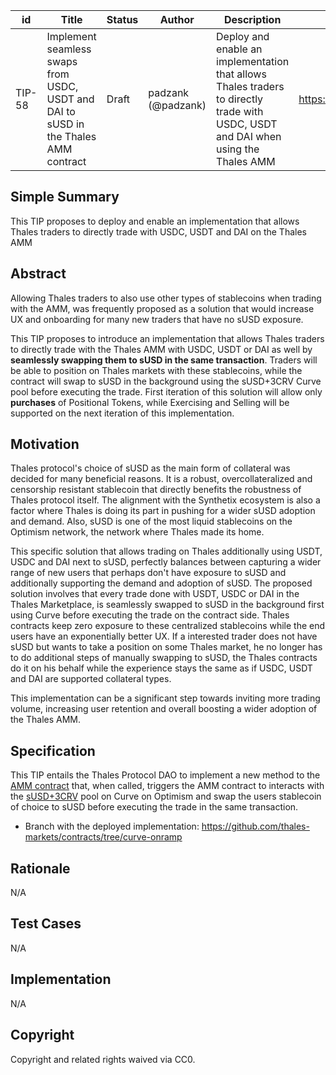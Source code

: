 | id | Title | Status | Author | Description | Discussions to | Created |
| ----------- | ----------- | ----------- | ----------- | ----------- | ----------- | ----------- |
| TIP-58 | Implement seamless swaps from USDC, USDT and DAI to sUSD in the Thales AMM contract | Draft | padzank (@padzank) | Deploy and enable an implementation that allows Thales traders to directly trade with USDC, USDT and DAI when using the Thales AMM | https://discord.gg/8bzFdpGTrp | 2022-06-10
 
## Simple Summary
 
This TIP proposes to deploy and enable an implementation that allows Thales traders to directly trade with USDC, USDT and DAI on the Thales AMM

## Abstract
 
Allowing Thales traders to also use other types of stablecoins when trading with the AMM, was frequently proposed as a solution that would increase UX and onboarding for many new traders that have no sUSD exposure.  
 
This TIP proposes to introduce an implementation that allows Thales traders to directly trade with the Thales AMM with USDC, USDT or DAI as well by **seamlessly swapping them to sUSD in the same transaction**. Traders will be able to position on Thales markets with these stablecoins, while the contract will swap to sUSD in the background using the sUSD+3CRV Curve pool before executing the trade. First iteration of this solution will allow only **purchases** of Positional Tokens, while Exercising and Selling will be supported on the next iteration of this implementation.
 
## Motivation
 
Thales protocol's choice of sUSD as the main form of collateral was decided for many beneficial reasons. It is a robust, overcollateralized and censorship resistant stablecoin that directly benefits the robustness of Thales protocol itself. The alignment with the Synthetix ecosystem is also a factor where Thales is doing its part in pushing for a wider sUSD adoption and demand. Also, sUSD is one of the most liquid stablecoins on the Optimism network, the network where Thales made its home.  
 
This specific solution that allows trading on Thales additionally using USDT, USDC and DAI next to sUSD, perfectly balances between capturing a wider range of new users that perhaps don't have exposure to sUSD and additionally supporting the demand and adoption of sUSD. The proposed solution involves that every trade done with USDT, USDC or DAI in the Thales Marketplace, is seamlessly swapped to sUSD in the background first using Curve before executing the trade on the contract side. Thales contracts keep zero exposure to these centralized stablecoins while the end users have an exponentially better UX. If a interested trader does not have sUSD but wants to take a position on some Thales market, he no longer has to do additional steps of manually swapping to sUSD, the Thales contracts do it on his behalf while the experience stays the same as if USDC, USDT and DAI are supported collateral types.  
 
This implementation can be a significant step towards inviting more trading volume, increasing user retention and overall boosting a wider adoption of the Thales AMM.
 
 
## Specification
 
This TIP entails the Thales Protocol DAO to implement a new method to the [AMM contract](https://optimistic.etherscan.io/address/0x5ae7454827D83526261F3871C1029792644Ef1B1) that, when called, triggers the AMM contract to interacts with the [sUSD+3CRV](https://optimism.curve.fi/factory/0) pool on Curve on Optimism and swap the users stablecoin of choice to sUSD before executing the trade in the same transaction.  

- Branch with the deployed implementation: https://github.com/thales-markets/contracts/tree/curve-onramp
 
## Rationale
N/A
## Test Cases
N/A
## Implementation
N/A
## Copyright
Copyright and related rights waived via CC0.